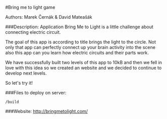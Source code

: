 #Bring me to light game

Authors: Marek Černák & David Mateašák

###Description: 
Application Bring Me to Light is a little challenge about connecting electric circuit.

The goal of this app is according to title brings the light to the circle. Not only that app can perfectly connect up your brain activity into the scene also this app can you learn how electric circuits and their parts work.

We have successfully built two levels of this app to 10kB and then we fell in love with this idea so we created an website and we decided to continue to develop next levels. 

So let's try it!

###Files to deploy on server:
```
/build
```

###Website: http://bringmetolight.com/
